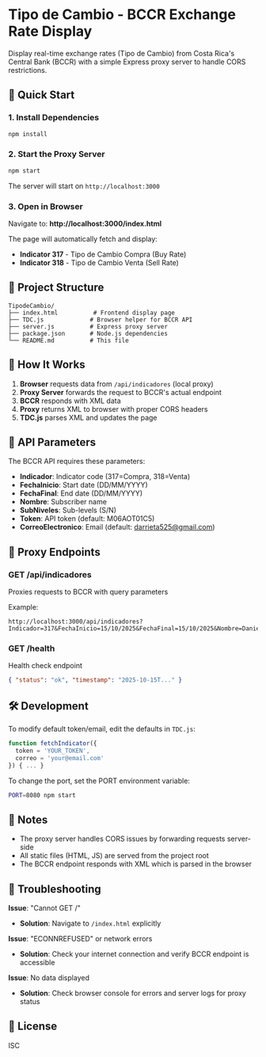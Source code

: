 # Tipo de Cambio - BCCR Exchange Rate Display

Display real-time exchange rates (Tipo de Cambio) from Costa Rica's Central Bank (BCCR) with a simple Express proxy server to handle CORS restrictions.

## 🚀 Quick Start

### 1. Install Dependencies
```bash
npm install
```

### 2. Start the Proxy Server
```bash
npm start
```

The server will start on `http://localhost:3000`

### 3. Open in Browser
Navigate to: **http://localhost:3000/index.html**

The page will automatically fetch and display:
- **Indicator 317** - Tipo de Cambio Compra (Buy Rate)
- **Indicator 318** - Tipo de Cambio Venta (Sell Rate)

## 📁 Project Structure

```
TipodeCambio/
├── index.html          # Frontend display page
├── TDC.js             # Browser helper for BCCR API
├── server.js          # Express proxy server
├── package.json       # Node.js dependencies
└── README.md          # This file
```

## 🔧 How It Works

1. **Browser** requests data from `/api/indicadores` (local proxy)
2. **Proxy Server** forwards the request to BCCR's actual endpoint
3. **BCCR** responds with XML data
4. **Proxy** returns XML to browser with proper CORS headers
5. **TDC.js** parses XML and updates the page

## 🔑 API Parameters

The BCCR API requires these parameters:
- **Indicador**: Indicator code (317=Compra, 318=Venta)
- **FechaInicio**: Start date (DD/MM/YYYY)
- **FechaFinal**: End date (DD/MM/YYYY)
- **Nombre**: Subscriber name
- **SubNiveles**: Sub-levels (S/N)
- **Token**: API token (default: M06AOT01C5)
- **CorreoElectronico**: Email (default: darrieta525@gmail.com)

## 📡 Proxy Endpoints

### GET /api/indicadores
Proxies requests to BCCR with query parameters

Example:
```
http://localhost:3000/api/indicadores?Indicador=317&FechaInicio=15/10/2025&FechaFinal=15/10/2025&Nombre=Daniel&SubNiveles=N&Token=M06AOT01C5&CorreoElectronico=darrieta525@gmail.com
```

### GET /health
Health check endpoint
```json
{ "status": "ok", "timestamp": "2025-10-15T..." }
```

## 🛠️ Development

To modify default token/email, edit the defaults in `TDC.js`:
```javascript
function fetchIndicator({ 
  token = 'YOUR_TOKEN', 
  correo = 'your@email.com' 
}) { ... }
```

To change the port, set the PORT environment variable:
```bash
PORT=8080 npm start
```

## 📝 Notes

- The proxy server handles CORS issues by forwarding requests server-side
- All static files (HTML, JS) are served from the project root
- The BCCR endpoint responds with XML which is parsed in the browser

## 🐛 Troubleshooting

**Issue**: "Cannot GET /"
- **Solution**: Navigate to `/index.html` explicitly

**Issue**: "ECONNREFUSED" or network errors
- **Solution**: Check your internet connection and verify BCCR endpoint is accessible

**Issue**: No data displayed
- **Solution**: Check browser console for errors and server logs for proxy status

## 📄 License

ISC
